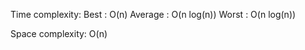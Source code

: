 Time complexity:
        Best : O(n)
        Average : O(n log(n))
        Worst : O(n log(n))

Space complexity: O(n)
